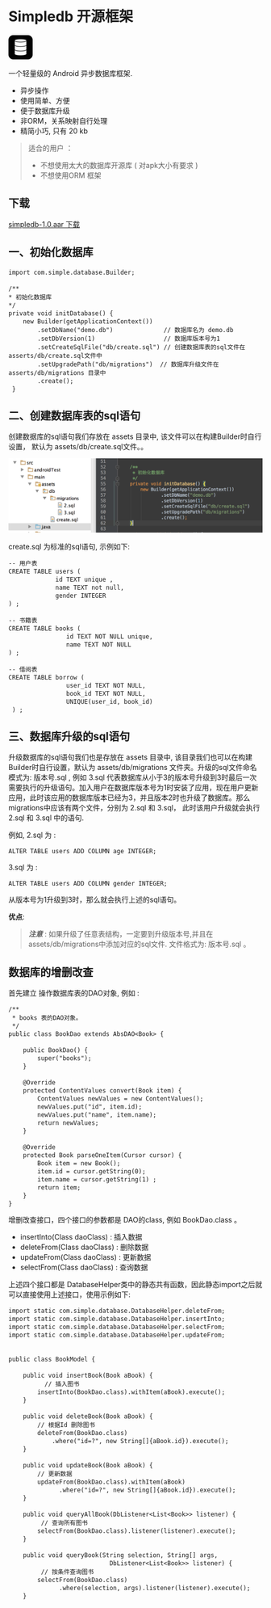 # Simpledb 开源框架

![](images/simpledb.png) 

一个轻量级的 Android 异步数据库框架. 

* 异步操作
* 使用简单、方便
* 便于数据库升级
* 非ORM，关系映射自行处理
* 精简小巧, 只有 20 kb

> 适合的用户 ： 
> 
> * 不想使用太大的数据库开源库 ( 对apk大小有要求 )
> * 不想使用ORM 框架			

## 下载

[simpledb-1.0.aar 下载](output/simpledb-1.0.aar)

## 一、初始化数据库

```
import com.simple.database.Builder;

/**
* 初始化数据库
*/
private void initDatabase() {
    new Builder(getApplicationContext())
        .setDbName("demo.db")              // 数据库名为 demo.db
        .setDbVersion(1)                   // 数据库版本号为1
        .setCreateSqlFile("db/create.sql") // 创建数据库表的sql文件在 asserts/db/create.sql文件中
        .setUpgradePath("db/migrations")  // 数据库升级文件在 asserts/db/migrations 目录中
        .create();
 }
```

## 二、创建数据库表的sql语句

创建数据库的sql语句我们存放在 assets 目录中, 该文件可以在构建Builder时自行设置， 默认为 assets/db/create.sql文件。。

![](images/project-structure.png)

create.sql 为标准的sql语句, 示例如下: 

```
-- 用户表
CREATE TABLE users (
			 id TEXT unique ,
			 name TEXT not null,
			 gender INTEGER
) ;

-- 书籍表
CREATE TABLE books (
				id TEXT NOT NULL unique,
            	name TEXT NOT NULL
) ;

-- 借阅表
CREATE TABLE borrow (
				user_id TEXT NOT NULL,
            	book_id TEXT NOT NULL, 
            	UNIQUE(user_id, book_id)
 ) ;

```


## 三、数据库升级的sql语句

升级数据库的sql语句我们也是存放在 assets 目录中, 该目录我们也可以在构建Builder时自行设置，默认为 assets/db/migrations 文件夹。升级的sql文件命名模式为: 版本号.sql , 例如 3.sql 代表数据库从小于3的版本号升级到3时最后一次需要执行的升级语句。加入用户在数据库版本号为1时安装了应用，现在用户更新应用，此时该应用的数据库版本已经为3，并且版本2时也升级了数据库。那么 migrations中应该有两个文件，分别为 2.sql 和 3.sql， 此时该用户升级就会执行 2.sql 和 3.sql 中的语句.

例如, 2.sql 为 : 

```
ALTER TABLE users ADD COLUMN age INTEGER;
```

3.sql 为 : 

```
ALTER TABLE users ADD COLUMN gender INTEGER;
```

从版本号为1升级到3时，那么就会执行上述的sql语句。

**优点**: 



> ***注意*** : 如果升级了任意表结构，一定要到升级版本号,并且在 assets/db/migrations中添加对应的sql文件. 文件格式为:  版本号.sql 。
> 


## 数据库的增删改查


首先建立 操作数据库表的DAO对象, 例如 : 

```
/**
 * books 表的DAO对象。
 */
public class BookDao extends AbsDAO<Book> {

    public BookDao() {
        super("books");
    }

    @Override
    protected ContentValues convert(Book item) {
        ContentValues newValues = new ContentValues();
        newValues.put("id", item.id);
        newValues.put("name", item.name);
        return newValues;
    }

    @Override
    protected Book parseOneItem(Cursor cursor) {
        Book item = new Book();
        item.id = cursor.getString(0);
        item.name = cursor.getString(1) ;
        return item;
    }
}
```

增删改查接口，四个接口的参数都是 DAO的class, 例如 BookDao.class 。

* insertInto(Class daoClass) : 插入数据
* deleteFrom(Class daoClass) : 删除数据
* updateFrom(Class daoClass) : 更新数据
* selectFrom(Class daoClass) : 查询数据

上述四个接口都是 DatabaseHelper类中的静态共有函数，因此静态import之后就可以直接使用上述接口，使用示例如下: 

```
import static com.simple.database.DatabaseHelper.deleteFrom;
import static com.simple.database.DatabaseHelper.insertInto;
import static com.simple.database.DatabaseHelper.selectFrom;
import static com.simple.database.DatabaseHelper.updateFrom;


public class BookModel {

    public void insertBook(Book aBook) {
    	  // 插入图书
        insertInto(BookDao.class).withItem(aBook).execute();
    }

    public void deleteBook(Book aBook) {
        // 根据Id 删除图书
        deleteFrom(BookDao.class)
        	.where("id=?", new String[]{aBook.id}).execute();
    }

    public void updateBook(Book aBook) {
        // 更新数据
        updateFrom(BookDao.class).withItem(aBook)
              .where("id=?", new String[]{aBook.id}).execute();
    }

    public void queryAllBook(DbListener<List<Book>> listener) {
    	 // 查询所有图书
        selectFrom(BookDao.class).listener(listener).execute();
    }

    public void queryBook(String selection, String[] args, 
    						DbListener<List<Book>> listener) {
    	 // 按条件查询图书
        selectFrom(BookDao.class)
              .where(selection, args).listener(listener).execute();
    }
```
